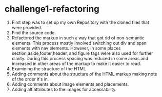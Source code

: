 # challenge1-refactoring
1. First step was to set up my own Repository with the cloned files that were provided. 
2. Find the source code.
3. Refactored the markup in such a way that got rid of non-semantic elements. This process mostly involved switching out div and span elements with nav elements. However, in some places section,aside,footer,header, and figure tags were also used for further clarity. During this process spacing was reduced in some areas and increased in other areas of the markup to make it easier to read.
4. Examining the structure of the HTML 
5. Adding comments about the structure of the HTML markup making note of the order it's in.
6. Adding comments about image elements and placements.
7. Adding alt attributes to the images for accessability.